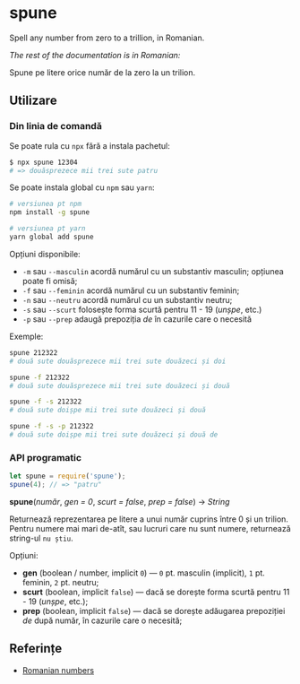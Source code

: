 # spune

Spell any number from zero to a trillion, in Romanian.

_The rest of the documentation is in Romanian:_

Spune pe litere orice număr de la zero la un trilion.

## Utilizare

### Din linia de comandă

Se poate rula cu `npx` fără a instala pachetul:

```bash
$ npx spune 12304
# => douăsprezece mii trei sute patru
```

Se poate instala global cu `npm` sau `yarn`:

```bash
# versiunea pt npm
npm install -g spune

# versiunea pt yarn
yarn global add spune
```

Opțiuni disponibile:

* `-m` sau `--masculin` acordă numărul cu un substantiv masculin; opțiunea poate fi omisă;
* `-f` sau `--feminin` acordă numărul cu un substantiv feminin;
* `-n` sau `--neutru` acordă numărul cu un substantiv neutru;
* `-s` sau `--scurt` folosește forma scurtă pentru 11 - 19 (_unșpe_, etc.)
* `-p` sau `--prep` adaugă prepoziția _de_ în cazurile care o necesită

Exemple:

```bash
spune 212322
# două sute douăsprezece mii trei sute douăzeci și doi

spune -f 212322
# două sute douăsprezece mii trei sute douăzeci și două

spune -f -s 212322
# două sute doișpe mii trei sute douăzeci și două

spune -f -s -p 212322
# două sute doișpe mii trei sute douăzeci și două de
```

### API programatic

```js
let spune = require('spune');
spune(4); // => "patru"
```

__spune__(_număr_, _gen = 0_, _scurt = false_, _prep = false_) → _String_

Returnează reprezentarea pe litere a unui număr cuprins între 0 și un trilion. Pentru numere mai mari de-atît, sau lucruri care nu sunt numere, returnează string-ul `nu știu`.

Opțiuni:

* __gen__ (boolean / number, implicit `0`) — `0` pt. masculin (implicit), `1` pt. feminin, `2` pt. neutru;
* __scurt__ (boolean, implicit `false`) — dacă se dorește forma scurtă pentru 11 - 19 (_unșpe_, etc.);
* __prep__ (boolean, implicit `false`) — dacă se dorește adăugarea prepoziției _de_ după număr, în cazurile care o necesită; 

## Referințe

* [Romanian numbers](https://en.wikipedia.org/wiki/Romanian_numbers)